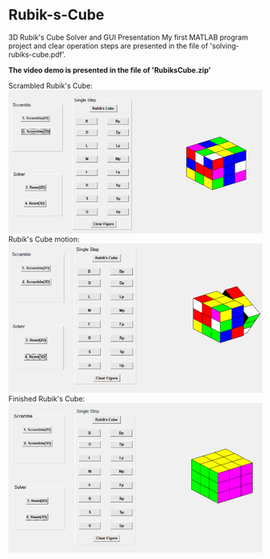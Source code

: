 # Rubik-s-Cube
3D Rubik's Cube Solver and GUI Presentation
My first MATLAB program project and clear operation steps are presented in the file of 'solving-rubiks-cube.pdf'.

**The video demo is presented in the file of 'RubiksCube.zip'**

Scrambled Rubik's Cube:
![Scrambled Rubik's Cube](https://github.com/EthanCDD/Rubik-s-Cube/blob/master/RubiksCube.PNG)
Rubik's Cube motion:
![Rubik's Cube motion](https://github.com/EthanCDD/Rubik-s-Cube/blob/master/RB_Motion.PNG)
Finished Rubik's Cube:
![Finished Rubik's Cube](https://github.com/EthanCDD/Rubik-s-Cube/blob/master/RB_Finish.PNG)


